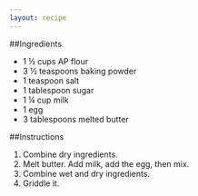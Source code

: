 ```yaml
---
layout: recipe
---
```


##Ingredients

- 1 &frac12; cups AP flour
- 3 &frac12; teaspoons baking powder
- 1 teaspoon salt
- 1 tablespoon sugar
- 1 &frac14; cup milk
- 1 egg
- 3 tablespoons melted butter



##Instructions

1. Combine dry ingredients.
2. Melt butter. Add milk, add the egg, then mix.
3. Combine wet and dry ingredients.
4. Griddle it.